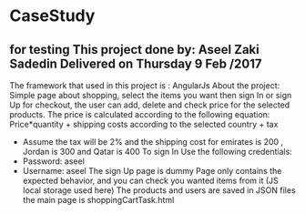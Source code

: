 # CaseStudy
for testing
This project done by: Aseel Zaki Sadedin
Delivered on Thursday 9 Feb /2017
----------------------------------------------------------------------
The framework that used in this project is : AngularJs
About the project:
Simple page about shopping, select the items you want then sign In or sign Up for checkout, the user can add, delete and check price for the selected products.
The price is calculated according to the following equation:
Price*quantity + shipping costs according to the selected country + tax
-	Assume the tax will be 2% and the shipping cost for emirates is 200 , Jordan is 300 and Qatar is 400
To sign In Use the following credentials:
-	Password: aseel
-	Username: aseel
The sign Up page is dummy Page only contains the expected behavior, and you can check you wanted items from it (JS local storage used here)
The products and users are saved in JSON files
the main page is shoppingCartTask.html
